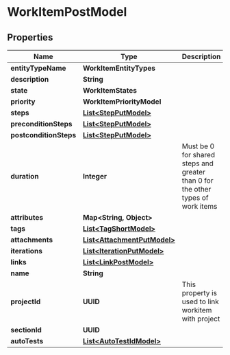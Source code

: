 

# WorkItemPostModel


## Properties

| Name | Type | Description | Notes |
|------------ | ------------- | ------------- | -------------|
|**entityTypeName** | **WorkItemEntityTypes** |  |  |
|**description** | **String** |  |  [optional] |
|**state** | **WorkItemStates** |  |  |
|**priority** | **WorkItemPriorityModel** |  |  |
|**steps** | [**List&lt;StepPutModel&gt;**](StepPutModel.md) |  |  |
|**preconditionSteps** | [**List&lt;StepPutModel&gt;**](StepPutModel.md) |  |  |
|**postconditionSteps** | [**List&lt;StepPutModel&gt;**](StepPutModel.md) |  |  |
|**duration** | **Integer** | Must be 0 for shared steps and greater than 0 for the other types of work items |  |
|**attributes** | **Map&lt;String, Object&gt;** |  |  |
|**tags** | [**List&lt;TagShortModel&gt;**](TagShortModel.md) |  |  |
|**attachments** | [**List&lt;AttachmentPutModel&gt;**](AttachmentPutModel.md) |  |  [optional] |
|**iterations** | [**List&lt;IterationPutModel&gt;**](IterationPutModel.md) |  |  [optional] |
|**links** | [**List&lt;LinkPostModel&gt;**](LinkPostModel.md) |  |  |
|**name** | **String** |  |  |
|**projectId** | **UUID** | This property is used to link workitem with project |  |
|**sectionId** | **UUID** |  |  |
|**autoTests** | [**List&lt;AutoTestIdModel&gt;**](AutoTestIdModel.md) |  |  [optional] |



